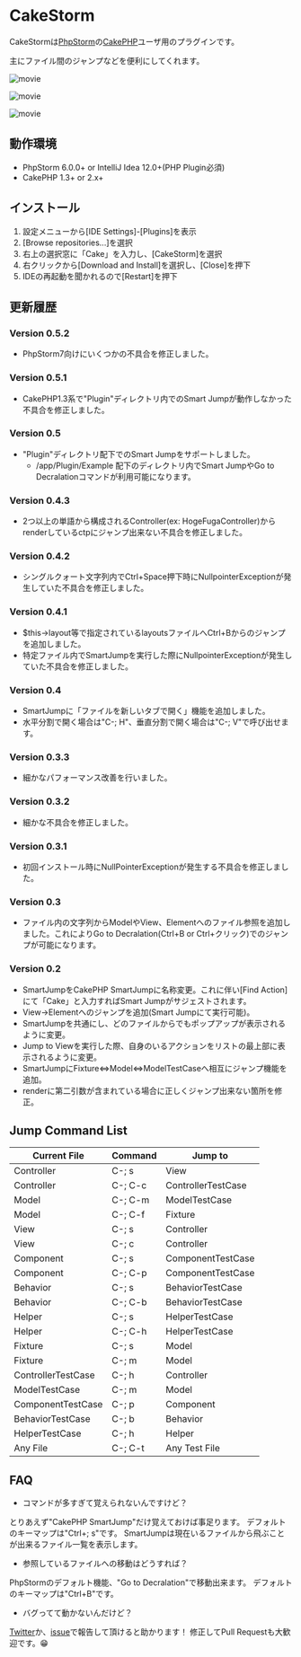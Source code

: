 # CakeStorm
CakeStormは[PhpStorm](http://www.jetbrains.com/phpstorm/)の[CakePHP](http://wwww.cakephp.org)ユーザ用のプラグインです。

主にファイル間のジャンプなどを便利にしてくれます。

![movie](https://github.com/nanapi/cake-storm/raw/master/images/presentation1.gif)

![movie](https://github.com/nanapi/cake-storm/raw/master/images/presentation2.gif)

![movie](https://github.com/nanapi/cake-storm/raw/master/images/presentation3.gif)

## 動作環境
- PhpStorm 6.0.0+ or IntelliJ Idea 12.0+(PHP Plugin必須)
- CakePHP 1.3+ or 2.x+

## インストール
1. 設定メニューから[IDE Settings]-[Plugins]を表示
2. [Browse repositories...]を選択
3. 右上の選択窓に「Cake」を入力し、[CakeStorm]を選択
4. 右クリックから[Download and Install]を選択し、[Close]を押下
5. IDEの再起動を聞かれるので[Restart]を押下

## 更新履歴
### Version 0.5.2
 - PhpStorm7向けにいくつかの不具合を修正しました。

### Version 0.5.1
- CakePHP1.3系で"Plugin"ディレクトリ内でのSmart Jumpが動作しなかった不具合を修正しました。

### Version 0.5
- "Plugin"ディレクトリ配下でのSmart Jumpをサポートしました。
    - /app/Plugin/Example 配下のディレクトリ内でSmart JumpやGo to Decralationコマンドが利用可能になります。

### Version 0.4.3
- 2つ以上の単語から構成されるController(ex: HogeFugaController)からrenderしているctpにジャンプ出来ない不具合を修正しました。

### Version 0.4.2
- シングルクォート文字列内でCtrl+Space押下時にNullpointerExceptionが発生していた不具合を修正しました。

### Version 0.4.1
- $this->layout等で指定されているlayoutsファイルへCtrl+Bからのジャンプを追加しました。
- 特定ファイル内でSmartJumpを実行した際にNullpointerExceptionが発生していた不具合を修正しました。

### Version 0.4
- SmartJumpに「ファイルを新しいタブで開く」機能を追加しました。
- 水平分割で開く場合は"C-; H"、垂直分割で開く場合は"C-; V"で呼び出せます。

### Version 0.3.3
- 細かなパフォーマンス改善を行いました。

### Version 0.3.2
- 細かな不具合を修正しました。

### Version 0.3.1
- 初回インストール時にNullPointerExceptionが発生する不具合を修正しました。

### Version 0.3
- ファイル内の文字列からModelやView、Elementへのファイル参照を追加しました。これによりGo to Decralation(Ctrl+B or Ctrl+クリック)でのジャンプが可能になります。

### Version 0.2
- SmartJumpをCakePHP SmartJumpに名称変更。これに伴い[Find Action]にて「Cake」と入力すればSmart Jumpがサジェストされます。
- View→Elementへのジャンプを追加(Smart Jumpにて実行可能)。
- SmartJumpを共通にし、どのファイルからでもポップアップが表示されるように変更。
- Jump to Viewを実行した際、自身のいるアクションをリストの最上部に表示されるように変更。
- SmartJumpにFixture⇔Model⇔ModelTestCaseへ相互にジャンプ機能を追加。
- renderに第二引数が含まれている場合に正しくジャンプ出来ない箇所を修正。

## Jump Command List
| Current File | Command | Jump to |
| --- | --- | --- |
| Controller|C-; s| View |
| Controller|C-; C-c| ControllerTestCase |
| Model|C-; C-m| ModelTestCase |
| Model|C-; C-f| Fixture |
| View |C-; s| Controller |
| View |C-; c| Controller |
| Component |C-; s| ComponentTestCase |
| Component |C-; C-p| ComponentTestCase |
| Behavior |C-; s| BehaviorTestCase |
| Behavior |C-; C-b| BehaviorTestCase |
| Helper |C-; s| HelperTestCase |
| Helper |C-; C-h| HelperTestCase |
| Fixture |C-; s | Model |
| Fixture |C-; m | Model |
| ControllerTestCase |C-; h| Controller |
| ModelTestCase |C-; m| Model |
| ComponentTestCase |C-; p| Component |
| BehaviorTestCase |C-; b| Behavior |
| HelperTestCase |C-; h| Helper |
| Any File | C-; C-t | Any Test File |

## FAQ
- コマンドが多すぎて覚えられないんですけど？

とりあえず"CakePHP SmartJump"だけ覚えておけば事足ります。
デフォルトのキーマップは"Ctrl+; s"です。
SmartJumpは現在いるファイルから飛ぶことが出来るファイル一覧を表示します。

- 参照しているファイルへの移動はどうすれば？

PhpStormのデフォルト機能、"Go to Decralation"で移動出来ます。
デフォルトのキーマップは"Ctrl+B"です。

- バグってて動かないんだけど？

[Twitter](https://twitter.com/vexus2)か、[issue](https://github.com/nanapi/cake-storm/issues)で報告して頂けると助かります！
修正してPull Requestも大歓迎です。:grin:
